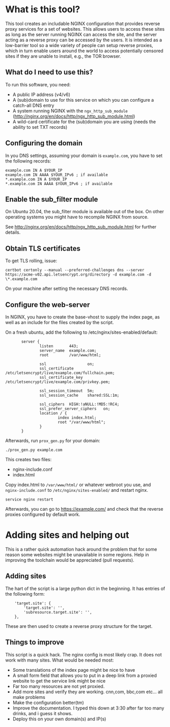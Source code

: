 # What is this tool?

This tool creates an includable NGINX configuration that provides reverse proxy
services for a set of websites. This allows users to access these sites as long
as the server running NGINX can access the site, and the server acting as a 
reverse proxy can be accessed by the users. It is intended as a low-barrier tool
so a wide variety of people can setup reverse proxies, which in turn enable users
around the world to access potentially censored sites if they are unable to install,
e.g., the TOR browser.

## What do I need to use this?

To run this software, you need:
- A public IP address (v4/v6)
- A (sub)domain to use for this service on which you can configure a catch-all DNS entry
- A system running NGINX with the `ngx_http_sub_module` (http://nginx.org/en/docs/http/ngx_http_sub_module.html)
- A wild-card certificate for the (sub)domain you are using (needs the ability to set TXT records)

## Configuring the domain
In you DNS settings, assuming your domain is `example.com`, you have to set the 
following records:

```
example.com IN A $YOUR_IP
example.com IN AAAA $YOUR_IPv6 ; if available
*.example.com IN A $YOUR_IP
*.example.com IN AAAA $YOUR_IPv6 ; if available
```

## Enable the sub_filter module
On Ubuntu 20.04, the sub_filter module is available out of the box. On other
operating systems you might have to recompile NGINX from source.

See http://nginx.org/en/docs/http/ngx_http_sub_module.html for further details.

## Obtain TLS certificates
To get TLS rolling, issue:
```
certbot certonly --manual --preferred-challenges dns --server https://acme-v02.api.letsencrypt.org/directory -d example.com -d \*.example.com
```
On your machine after setting the necessary DNS records.

## Configure the web-server

In NGINX, you have to create the base-vhost to supply the index page, as well
as an include for the files created by the script.

On a fresh ubuntu, add the following to /etc/nginx/sites-enabled/default:
```
       server {
               listen       443;
               server_name  example.com;
               root         /var/www/html;

               ssl                  on;
               ssl_certificate      /etc/letsencrypt/live/example.com/fullchain.pem;
               ssl_certificate_key  /etc/letsencrypt/live/example.com/privkey.pem;

               ssl_session_timeout  5m;
               ssl_session_cache    shared:SSL:1m;

               ssl_ciphers  HIGH:!aNULL:!MD5:!RC4;
               ssl_prefer_server_ciphers   on;
               location / {
                       index index.html;
                       root "/var/www/html";
               }
       }
```

Afterwards, run `prox_gen.py` for your domain:
```
./prox_gen.py example.com
```

This creates two files:
- nginx-include.conf
- index.html

Copy index.html to `/var/www/html/` or whatever webroot you use, and 
`nginx-include.conf` to `/etc/nginx/sites-enabled/` and restart nginx.

```
service nginx restart
```

Afterwards, you can go to https://example.com/ and check that the reverse
proxies configured by default work.

# Adding sites and helping out
This is a rather quick automation hack around the problem that for some reason
some websites might be unavailable in some regions. Help in improving the 
toolchain would be appreciated (pull requests).

## Adding sites
The hart of the script is a large python dict in the beginning. It has entries
of the following form:
```
	'target.site': {
		'target.site': '',
		'subresource.target.site': '',
	},
```

These are then used to create a reverse proxy structure for the target.

## Things to improve
This script is a quick hack. The nginx config is most likely crap. It does not
work with many sites. What would be needed most:
- Some translations of the index page might be nice to have
- A small form field that allows you to put in a deep link from a proxied website to get the service link might be nice
- Far too many resources are not yet proxied.
- Add more sites and verify they are working. cnn,com, bbc,com etc... all make problems
- Make the configuration better(tm)
- Improve the documentation. I typed this down at 3:30 after far too many drinks, and i guess it shows.
- Deploy this on your own domain(s) and IP(s)
